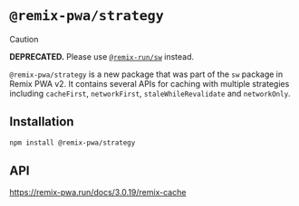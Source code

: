 # `@remix-pwa/strategy`

> [!CAUTION]
> **DEPRECATED.** Please use [`@remix-run/sw`](https://www.npmjs.com/package/@remix-pwa/sw) instead.

`@remix-pwa/strategy` is a new package that was part of the `sw` package in Remix PWA v2. It contains several APIs for caching with multiple strategies including `cacheFirst`, `networkFirst`, `staleWhileRevalidate` and `networkOnly`.

## Installation

```bash
npm install @remix-pwa/strategy
```

## API

https://remix-pwa.run/docs/3.0.19/remix-cache
